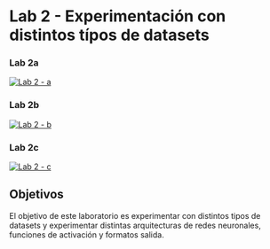 # Lab 2 - Experimentación con distintos típos de datasets
### Lab 2a

[![Lab 2 - a](https://colab.research.google.com/assets/colab-badge.svg)](https://colab.research.google.com/github/FCEIA-AAII/lab2/blob/main/lab2-a.ipynb)

### Lab 2b

[![Lab 2 - b](https://colab.research.google.com/assets/colab-badge.svg)](https://colab.research.google.com/github/FCEIA-AAII/lab2/blob/main/lab2-b.ipynb)

### Lab 2c

[![Lab 2 - c](https://colab.research.google.com/assets/colab-badge.svg)](https://colab.research.google.com/github/FCEIA-AAII/lab2/blob/main/lab2-c.ipynb)

## Objetivos

El objetivo de este laboratorio es experimentar con distintos tipos de datasets y experimentar distintas arquitecturas de redes neuronales, funciones de activación y formatos salida.
